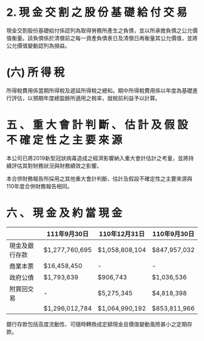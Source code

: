 # 2. 現 金 交 割 之 股 份 基 礎 給 付 交 易

現金交割股份基礎給付係認列為取得勞務所產生之負債，並以所承擔負債之公允價值衡量。該負債係於清償前之每一資產負債表日及清償日再衡量其公允價值，並將公允價值變動認列為損益。

# (六) 所 得 稅

所得稅費用係當期所得稅及遞延所得稅之總和。期中所得稅費用係以年度為基礎進行評估，以預期年度總盈餘所適用之稅率，就稅前利益予以計算。

# 五 、 重 大 會 計 判 斷 、 估 計 及 假 設 不 確 定 性 之 主 要 來 源

本公司已將2019新型冠狀病毒造成之經濟影響納入重大會計估計之考量，並將持續評估其對財務狀況與財務績效之影響。

本合併財務報告所採用之其他重大會計判斷、估計及假設不確定性之主要來源與110年度合併財務報告相同。

# 六 、 現 金 及 約 當 現 金

| |111年9月30日|110年12月31日|110年9月30日|
|---|---|---|---|
|現金及銀行存款|$1,277,760,695|$1,058,808,104|$847,957,032|
|商業本票|$16,458,450|-|-|
|政府公債|$1,793,639|$906,743|$1,036,536|
|附買回交易|-|$5,275,345|$4,818,398|
| |$1,296,012,784|$1,064,990,192|$853,811,966|

銀行存款包括高度流動性、可隨時轉換成定額現金且價值變動風險甚小之定期存款。